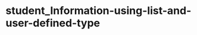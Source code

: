 student_Information-using-list-and-user-defined-type
====================================================
